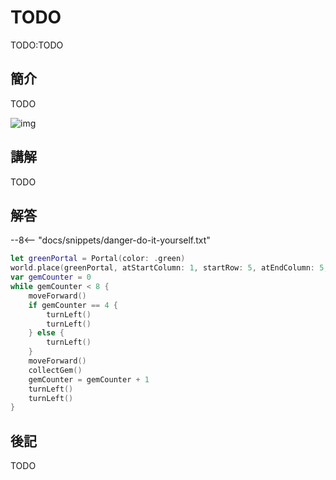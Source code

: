 # TODO

TODO:TODO

## 簡介

TODO

![img](https://imagedelivery.net/cdkaXPuFls5qlrh3GM4hfA/ea6d4105-fbc5-4277-92c2-c9c5accb3700/public)

## 講解

TODO

## 解答

--8<-- "docs/snippets/danger-do-it-yourself.txt"

```swift linenums="1"
let greenPortal = Portal(color: .green)
world.place(greenPortal, atStartColumn: 1, startRow: 5, atEndColumn: 5, endRow: 1)
var gemCounter = 0
while gemCounter < 8 {
    moveForward()
    if gemCounter == 4 {
        turnLeft()
        turnLeft()
    } else {
        turnLeft()
    }
    moveForward()
    collectGem()
    gemCounter = gemCounter + 1
    turnLeft()
    turnLeft()
}
```

## 後記

TODO
